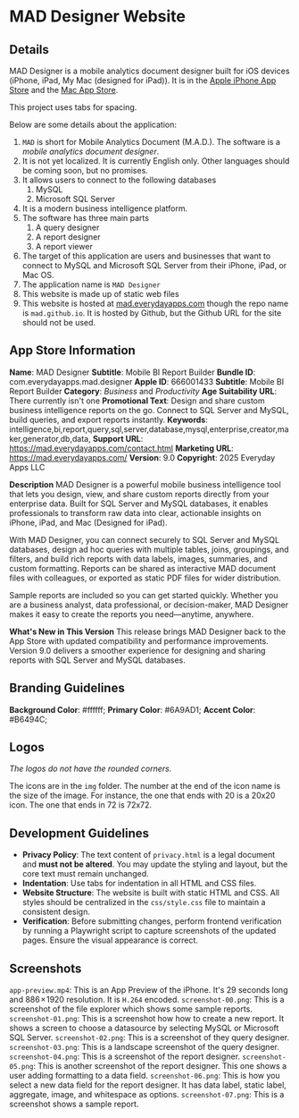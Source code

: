 # MAD Designer Website

## Details

MAD Designer is a mobile analytics document designer built for iOS devices (iPhone, iPad, My Mac (designed for iPad)).  It is in the [Apple iPhone App Store](https://apps.apple.com/us/app/mad-designer/id666001433) and the [Mac App Store](https://apps.apple.com/us/app/mad-designer/id666001433).

This project uses tabs for spacing.

Below are some details about the application:

1. `MAD` is short for Mobile Analytics Document (M.A.D.).  The software is a _mobile analytics document designer_.
2. It is not yet localized.  It is currently English only.  Other languages should be coming soon, but no promises.
3. It allows users to connect to the following databases
	1. MySQL
	2. Microsoft SQL Server
4. It is a modern business intelligence platform.
5. The software has three main parts
	1. A query designer
	2. A report designer
	3. A report viewer
6. The target of this application are users and businesses that want to connect to MySQL and Microsoft SQL Server from their iPhone, iPad, or Mac OS.
7. The application name is `MAD Designer`
8. This website is made up of static web files
9. This website is hosted at [mad.everydayapps.com](https://mad.everydayapps.com/) though the repo name is `mad.github.io`.  It is hosted by Github, but the Github URL for the site should not be used.

## App Store Information

**Name**: MAD Designer
**Subtitle**: Mobile BI Report Builder
**Bundle ID**: com.everydayapps.mad.designer
**Apple ID**: 666001433
**Subtitle**: Mobile BI Report Builder
**Category**: _Business_ and _Productivity_
**Age Suitability URL**: There currently isn't one
**Promotional Text**: Design and share custom business intelligence reports on the go. Connect to SQL Server and MySQL, build queries, and export reports instantly.
**Keywords**: intelligence,bi,report,query,sql,server,database,mysql,enterprise,creator,maker,generator,db,data,
**Support URL**: https://mad.everydayapps.com/contact.html
**Marketing URL**: https://mad.everydayapps.com/
**Version**: 9.0
**Copyright**: 2025 Everyday Apps LLC

**Description**
MAD Designer is a powerful mobile business intelligence tool that lets you design, view, and share custom reports directly from your enterprise data. Built for SQL Server and MySQL databases, it enables professionals to transform raw data into clear, actionable insights on iPhone, iPad, and Mac (Designed for iPad).

With MAD Designer, you can connect securely to SQL Server and MySQL databases, design ad hoc queries with multiple tables, joins, groupings, and filters, and build rich reports with data labels, images, summaries, and custom formatting. Reports can be shared as interactive MAD document files with colleagues, or exported as static PDF files for wider distribution.

Sample reports are included so you can get started quickly. Whether you are a business analyst, data professional, or decision-maker, MAD Designer makes it easy to create the reports you need—anytime, anywhere.

**What's New in This Version**
This release brings MAD Designer back to the App Store with updated compatibility and performance improvements. Version 9.0 delivers a smoother experience for designing and sharing reports with SQL Server and MySQL databases.

## Branding Guidelines

**Background Color**: #ffffff;
**Primary Color**: #6A9AD1;
**Accent Color**: #B6494C;

## Logos

_The logos do not have the rounded corners._

The icons are in the `img` folder.  The number at the end of the icon name is the size of the image.  For instance, the one that ends with 20 is a 20x20 icon.  The one that ends in 72 is 72x72.

## Development Guidelines

- **Privacy Policy**: The text content of `privacy.html` is a legal document and **must not be altered**. You may update the styling and layout, but the core text must remain unchanged.
- **Indentation**: Use tabs for indentation in all HTML and CSS files.
- **Website Structure**: The website is built with static HTML and CSS. All styles should be centralized in the `css/style.css` file to maintain a consistent design.
- **Verification**: Before submitting changes, perform frontend verification by running a Playwright script to capture screenshots of the updated pages. Ensure the visual appearance is correct.

## Screenshots

`app-preview.mp4`: This is an App Preview of the iPhone.  It's 29 seconds long and 886 × 1920 resolution.  It is `H.264` encoded.
`screenshot-00.png`: This is a screenshot of the file explorer which shows some sample reports.
`screenshot-01.png`: This is a screenshot how how to create a new report. It shows a screen to choose a datasource by selecting MySQL or Microsoft SQL Server.
`screenshot-02.png`: This is a screenshot of they query designer.
`screenshot-03.png`: This is a landscape screenshot of the query designer.
`screenshot-04.png`: This is a screenshot of the report designer.
`screenshot-05.png`: This is another screenshot of the report designer.  This one shows a user adding formatting to a data field.
`screenshot-06.png`: This is how you select a new data field for the report designer.  It has data label, static label, aggregate, image, and whitespace as options.
`screenshot-07.png`: This is a screenshot shows a sample report.
